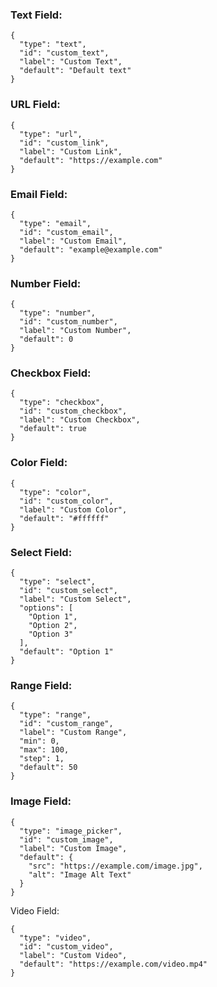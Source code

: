 
### Text Field:
```
{
  "type": "text",
  "id": "custom_text",
  "label": "Custom Text",
  "default": "Default text"
}
```

### URL Field:
```
{
  "type": "url",
  "id": "custom_link",
  "label": "Custom Link",
  "default": "https://example.com"
}
```

### Email Field:
```
{
  "type": "email",
  "id": "custom_email",
  "label": "Custom Email",
  "default": "example@example.com"
}
```

### Number Field:
```
{
  "type": "number",
  "id": "custom_number",
  "label": "Custom Number",
  "default": 0
}
```

### Checkbox Field:
```
{
  "type": "checkbox",
  "id": "custom_checkbox",
  "label": "Custom Checkbox",
  "default": true
}
```

### Color Field:
```
{
  "type": "color",
  "id": "custom_color",
  "label": "Custom Color",
  "default": "#ffffff"
}
```

### Select Field:
```
{
  "type": "select",
  "id": "custom_select",
  "label": "Custom Select",
  "options": [
    "Option 1",
    "Option 2",
    "Option 3"
  ],
  "default": "Option 1"
}
```

### Range Field:
```
{
  "type": "range",
  "id": "custom_range",
  "label": "Custom Range",
  "min": 0,
  "max": 100,
  "step": 1,
  "default": 50
}
````

### Image Field:
```
{
  "type": "image_picker",
  "id": "custom_image",
  "label": "Custom Image",
  "default": {
    "src": "https://example.com/image.jpg",
    "alt": "Image Alt Text"
  }
}
```

Video Field:
```
{
  "type": "video",
  "id": "custom_video",
  "label": "Custom Video",
  "default": "https://example.com/video.mp4"
}
```
